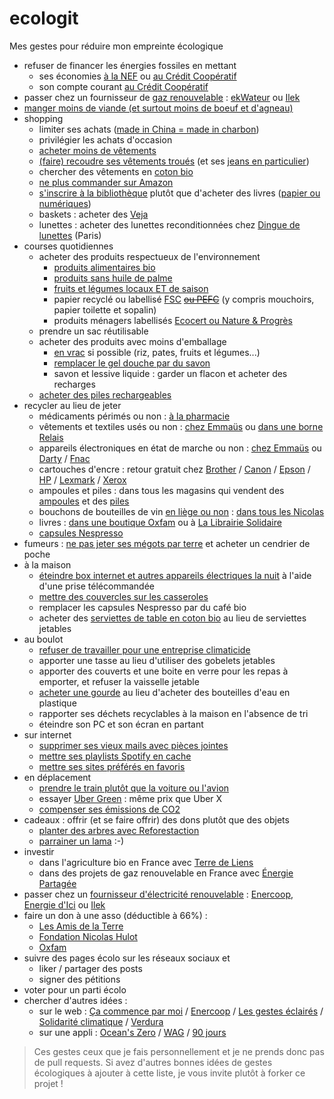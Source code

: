 # ecologit

Mes gestes pour réduire mon empreinte écologique

* refuser de financer les énergies fossiles en mettant
  * ses économies [à la NEF](https://www.lanef.com/particuliers/epargner-solidaire/) ou [au Crédit Coopératif](https://www.credit-cooperatif.coop/Particuliers/Epargner-et-placer/)
  * son compte courant [au Crédit Coopératif](https://www.fairfinancefrance.org/)
* passer chez un fournisseur de [gaz renouvelable](http://www.carbone4.com/wp-content/uploads/2019/06/Publication-Carbone-4-biome%CC%81thane-et-climat.pdf) : [ekWateur](https://ekwateur.fr/100-pour-100-renouvelable) ou [Ilek](https://www.ilek.fr/gaz-bio-francais)
* [manger moins de viande (et surtout moins de boeuf et d'agneau)](https://www.lemonde.fr/les-decodeurs/article/2015/10/29/la-viande-a-aussi-un-impact-majeur-sur-la-planete_4799570_4355770.html)
* shopping
  * limiter ses achats ([made in China = made in charbon](https://sinformerautrement.wordpress.com/2018/02/24/a-quand-la-rupture-energetique/))
  * privilégier les achats d'occasion
  * [acheter moins de vêtements](http://www.qqf.fr/infographie/59/la-mode-sans-dessus-dessous)
  * [(faire) recoudre ses vêtements troués](https://www.wedemain.fr/photo/art/default/29579889-28565659.jpg) (et ses [jeans en particulier](https://www.francetvinfo.fr/monde/environnement/consommation-le-jeans-est-un-des-produits-les-plus-polluants-au-monde_1264025.html))
  * chercher des vêtements en [coton bio](http://www.vedura.fr/guide/eco-geste/choisissez-vetement-coton-bio)
  * [ne plus commander sur Amazon](https://www.telerama.fr/television/scandale-des-invendus-amazon-aurait-detruit-trois-millions-de-produits-en-france-en-2018,n6086750.php)
  * [s'inscrire à la bibliothèque](https://bibliotheques.paris.fr/) plutôt que d'acheter des livres ([papier ou numériques](https://www.consoglobe.com/livre-papier-vs-livre-numerique-lequel-est-le-plus-ecolo-cg))
  * baskets : acheter des [Veja](https://project.veja-store.com/fr/intro/)
  * lunettes : acheter des lunettes reconditionnées chez [Dingue de lunettes](https://www.facebook.com/pg/dinguedelunettes) (Paris)
* courses quotidiennes
  * acheter des produits respectueux de l'environnement
    * [produits alimentaires bio](http://www.fao.org/organicag/oa-faq/oa-faq6/fr/)
    * [produits sans huile de palme](http://www.liberation.fr/futurs/2015/11/02/huile-de-palme-et-deforestation-les-poumons-de-la-planete-partent-en-fumee-les-notres-souffrent_1410599)
    * [fruits et légumes locaux ET de saison](https://e-rse.net/consommer-local-ecologie-environnement-21870/#gs.Meb14EQ)
    * papier recyclé ou labellisé [FSC](https://www.consoglobe.com/label-fsc-certification-cg) [~~ou PEFC~~](http://www.amisdelaterre.org/Les-Amis-de-la-Terre-denoncent-le.html) (y compris mouchoirs, papier toilette et sopalin)
    * produits ménagers labellisés [Ecocert ou Nature & Progrès](https://www.femmeactuelle.fr/deco/maison-pratique/produits-menagers-ecolos-labels-fier-32231)
  * prendre un sac réutilisable
  * acheter des produits avec moins d'emballage
    * [en vrac](https://www.bfmtv.com/societe/acheter-en-vrac-la-nouvelle-tendance-ecolo-927973.html) si possible (riz, pates, fruits et légumes...)
    * [remplacer le gel douche par du savon](https://www.wearethedrops.com/blog/2018/01/23/savon/)
    * savon et lessive liquide : garder un flacon et acheter des recharges
  * [acheter des piles rechargeables](https://www.zdnet.fr/blogs/greenit/piles-rechargeables-32-fois-moins-nocives-pour-l-environnement-39711422.htm)
* recycler au lieu de jeter
  *  médicaments périmés ou non : [à la pharmacie](https://www.cyclamed.org/pourquoi/quoi-rapporter)
  *  vêtements et textiles usés ou non : [chez Emmaüs](http://emmaus-france.org/ou-donner-ou-acheter/) ou [dans une borne Relais](https://www.lerelais.org/oudonner.php)
  *  appareils électroniques en état de marche ou non : [chez Emmaüs](http://emmaus-france.org/ou-donner-ou-acheter/) ou [Darty](https://www.darty.com/services/solutions/savoir_faire/le-recyclage-de-votre-ancien-appareil/recyclez-vos-appareils-avec-darty) / [Fnac](https://www.fnac.com/recyclage)
  *  cartouches d'encre : retour gratuit chez [Brother](https://www.brother.fr/brother-earth/recyclage-de-cartouches) / [Canon](https://www.canon.fr/recycling/) / [Epson](http://content.epson-europe.com/environment/ink_cartridges_and_the_environment/be/index.htm) / [HP](https://h30248.www3.hp.com/recycle/ereturns/return_type-hpe.asp?__cc=fr&__la=fr) / [Lexmark](https://www.lexmark.com/fr_ca/products/supplies-and-accessories/collection-and-recycling-program/lccp.html) / [Xerox](https://www.xerox.fr/about-xerox/recycling/frfr.html)
  *  ampoules et piles : dans tous les magasins qui vendent des [ampoules](https://www.recylum.com/particuliers/) et des [piles](https://www.jerecyclemespiles.com/)
  * bouchons de bouteilles de vin [en liège ou non](http://www.bioaddict.fr/flashinfos/un-systeme-de-collecte-et-recyclage-des-bouchons-chez-les-cavistes-nicolas-f5888.html) : [dans tous les Nicolas](http://www.planeteliege.com/recyclage.php)
  *  livres : [dans une boutique Oxfam](http://www.oxfamfrance.org/magasins/nos-adresses) ou à [La Librairie Solidaire](http://www.lamaisonducanal.fr/la-librairie-solidaire/)
  *  [capsules Nespresso](https://www.nespresso.com/entreprise/points-de-recyclage.html)
*  fumeurs : [ne pas jeter ses mégots par terre](https://mobile.lemonde.fr/planete/article/2018/07/17/fumer-nuit-gravement-a-la-sante-des-poissons_5332789_3244.html) et acheter un cendrier de poche
* à la maison
  * [éteindre box internet et autres appareils électriques la nuit](https://www.linfodurable.fr/conso/appareils-connectes-comment-reduire-leur-empreinte-energetique-3632) à l'aide d'une prise télécommandée
  * [mettre des couvercles sur les casseroles](https://www.lenergietoutcompris.fr/eco-gestes/je-mets-un-couvercle-sur-la-casserole-quand-je-cuisine)
  * remplacer les capsules Nespresso par du café bio
  * acheter des [serviettes de table en coton bio](https://www.minipop.fr/produit/la-maison/serviettes/serviette-de-table/) au lieu de serviettes jetables
* au boulot
  * [refuser de travailler pour une entreprise climaticide](https://www.climanifeste.net/)
  * apporter une tasse au lieu d'utiliser des gobelets jetables
  * apporter des couverts et une boite en verre pour les repas à emporter, et refuser la vaisselle jetable
  * [acheter une gourde](https://lemballageecologique.com/2016/11/28/acheter-une-gourde-bouteille-reutilisable/) au lieu d'acheter des bouteilles d'eau en plastique
  * rapporter ses déchets recyclables à la maison en l'absence de tri
  * éteindre son PC et son écran en partant
* sur internet
  * [supprimer ses vieux mails avec pièces jointes](http://www.lefigaro.fr/secteur/high-tech/2016/11/04/32001-20161104ARTFIG00113-plus-vous-stockez-vos-mails-plus-vous-polluez-la-planete.php)
  * [mettre ses playlists Spotify en cache](https://mic.com/articles/104716/the-one-thing-everyone-is-missing-about-streaming-music#.1uzwNPntT)  
  * [mettre ses sites préférés en favoris](https://start.lesechos.fr/actu-entreprises/societe/les-gestes-a-adopter-pour-etre-ecolo-sur-le-web-9365.php)
* en déplacement
  * [prendre le train plutôt que la voiture ou l'avion](https://www.consoglobe.com/les-14-modes-de-transport-les-moins-polluants-cg)
  * essayer [Uber Green](https://www.uber.com/fr/ride/ubergreen/) : même prix que Uber X
  * [compenser ses émissions de CO2](https://www.consoglobe.com/compensation-carbone-bonne-idee-cg)
* cadeaux : offrir (et se faire offrir) des dons plutôt que des objets
  * [planter des arbres avec Reforestaction](https://www.reforestaction.com/)
  * [parrainer un lama](https://ahuana.com/fr/l-association/nous-soutenir/) :-)
* investir 
  * dans l'agriculture bio en France avec [Terre de Liens](https://terredeliens.org/)
  * dans des projets de gaz renouvelable en France avec [Énergie Partagée](https://energie-partagee.org/)   
* passer chez un [fournisseur d'électricité renouvelable](https://www.guide-electricite-verte.fr/) : [Enercoop](http://www.enercoop.fr/), [Energie d'Ici](https://www.energiedici.fr/) ou [Ilek](https://www.ilek.fr/)
* faire un don à une asso (déductible à 66%) :
  * [Les Amis de la Terre](http://www.amisdelaterre.org/Je-fais-un-don-aux-Amis-de-la.html)
  * [Fondation Nicolas Hulot](https://dons.fnh.org/)
  * [Oxfam](https://donner.oxfamfrance.org/faites_un_don/~mon-don)
* suivre des pages écolo sur les réseaux sociaux et
  * liker / partager des posts
  * signer des pétitions  
* voter pour un parti écolo
* chercher d'autres idées : 
  * sur le web : [Ça commence par moi](https://www.cacommenceparmoi.org/) / [Enercoop](https://transition.enercoop.fr/EbooK) / [Les gestes éclairés](https://www.lesgesteseclaires.com/) / [Solidarité climatique](https://actions.solidariteclimatique.org/actions/toutes) / [Verdura](http://www.vedura.fr/guide/eco-geste/)
  * sur une appli : [Ocean's Zero](https://www.surfrider.eu/oceanszero/) / [WAG](https://www.wwf.fr/agir-au-quotidien/we-act-for-good) / [90 jours](https://90jours.org/)

> Ces gestes ceux que je fais personnellement et je ne prends donc pas de pull requests. Si avez d'autres bonnes idées de gestes écologiques à ajouter à cette liste, je vous invite plutôt à forker ce projet !
